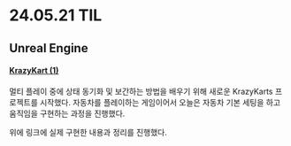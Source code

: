 # 24.05.21 TIL

## Unreal Engine

#### [KrazyKart (1)](</Unreal%20Engine/실습/KrazyKarts/KrazyKarts%20(1).md>)

멀티 플레이 중에 상태 동기화 및 보간하는 방법을 배우기 위해 새로운 KrazyKarts 프로젝트를 시작했다. 자동차를 플레이하는 게임이어서 오늘은 자동차 기본 세팅을 하고 움직임을 구현하는 과정을 진행했다.

위에 링크에 실제 구현한 내용과 정리를 진행했다.
